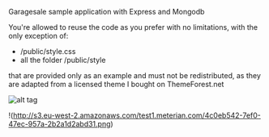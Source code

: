 Garagesale sample application with Express and Mongodb
 
You're allowed to reuse the code as you prefer with no limitations, with the only exception of:

- /public/style.css
- all the folder /public/style

that are provided only as an example and must not be redistributed, as they are adapted from a licensed theme I bought on ThemeForest.net

![alt tag](http://localhost:8080/badge)

!(http://s3.eu-west-2.amazonaws.com/test1.meterian.com/4c0eb542-7ef0-47ec-957a-2b2a1d2abd31.png)

